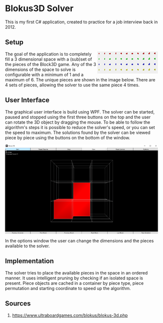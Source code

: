 # Blokus3D Solver

This is my first C# application, created to practice for a job interview back in 2012.

## Setup

<img align="right" src="./Images/Pieces.gif" alt="" title="The 11 unique pieces" width="200"/>

The goal of the application is to completely fill a 3 dimensional space with a (sub)set of the pieces of the Block3D game. Any of the 3 dimensions of the space to solve is configurable with a minimum of 1 and a maximum of 6. The unique pieces are shown in the image below. There are 4 sets of pieces, allowing the solver to use the same piece 4 times.

## User Interface

The graphical user interface is build using WPF. The solver can be started, paused and stopped using the first three buttons on the top and the user can rotate the 3D object by dragging the mouse. To be able to follow the algorithm's steps it is possible to reduce the solver's speed, or you can set the speed to maximum. The solutions found by the solver can be viewed piece by piece using the buttons on the bottom of the window. 

<img align="middle" src="./Images/GUI.gif" alt="" title="The Graphical User Interface" width="800"/>

In the options window the user can change the dimensions and the pieces available to the solver.

## Implementation

The solver tries to place the available pieces in the space in an ordered manner. It uses intelligent pruning by checking if an isolated space is present. Piece objects are cached in a container by piece type, piece permutation and starting coordinate to speed up the algorithm.

## Sources

1. https://www.ultraboardgames.com/blokus/blokus-3d.php
